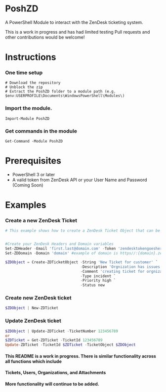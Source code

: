 PoshZD
=============

A PowerShell Module to interact with the ZenDesk ticketing system.

This is a work in progress and has had limited testing 
Pull requests and other contributions would be welcome!

# Instructions


### One time setup
    # Download the repository
    # Unblock the zip
    # Extract the PoshZD folder to a module path (e.g. $env:USERPROFILE\Documents\WindowsPowerShell\Modules\)

### Import the module.
    Import-Module PoshZD

### Get commands in the module
    Get-Command -Module PoshZD

# Prerequisites

* PowerShell 3 or later
* A valid token from ZenDesk API or your User Name and Password (Coming Soon)

# Examples

### Create a new ZenDesk Ticket

```powershell
# This example shows how to create a ZenDesk Ticket Object that can be used to create a ZenDesk ticket


#Create your ZenDesk Headers and Domain variables
Set-ZDHeader -Email 'first.last@domain.com' -Token 'zendesktokengoeshere'
Set-ZDDomain -Domain 'domain' #example of domain is https//:{domain}.zendesk.com

$ZDObject = Create-ZDTicketObject -String 'New Ticket for customer' `
                                  -Description 'Orgnization has issues with software' `
                                  -Comment 'creating ticket for orgnization because of issues with software' `
                                  -Type incident `
                                  -Priority high `
                                  -Status new
```
### Create new ZenDesk ticket
```powershell
$ZDObject | New-ZDTicket
```
### Update ZenDesk ticket
```powershell
$ZDObject | Update-ZDTicket -TicketNumber 123456789
or
$ZDTicket = Get-ZDTicket -TicketId 123456789
Update-ZDTicket -TicketId $ZDTicket -TicketObject $ZDObject
```
#### This README is a work in progress.  There is similar functionality across all functions which include 
#### Tickets, Users, Organizations, and Attachments
#### More functionality will continue to be added.
